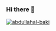### Hi there 👋

<!--
**abdullahal-baki/abdullahal-baki** is a ✨ _special_ ✨ repository because its `README.md` (this file) appears on your GitHub profile.

Here are some ideas to get you started:

- 🔭 I’m currently working on ...
- 🌱 I’m currently learning ...
- 👯 I’m looking to collaborate on ...
- 🤔 I’m looking for help with ...
- 💬 Ask me about ...
- 📫 How to reach me: ...
- 😄 Pronouns: ...
- ⚡ Fun fact: ...
-->
<a href="https://github.com/abdullahal-baki"><img title="abdullahal-baki" src="https://github-readme-stats.vercel.app/api/top-langs/?username=abdullahal-baki&layout=compact&theme=highcontrast"></a>
